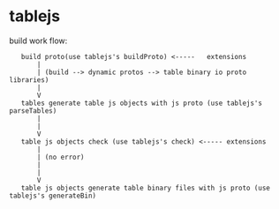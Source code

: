 # tablejs

build work flow:


       build proto(use tablejs's buildProto) <-----   extensions
           |
           | (build --> dynamic protos --> table binary io proto libraries)
           |
           V
       tables generate table js objects with js proto (use tablejs's parseTables)
           |
           |
           V
       table js objects check (use tablejs's check) <----- extensions
           |
           | (no error)
           |
           |
           V
       table js objects generate table binary files with js proto (use tablejs's generateBin)

